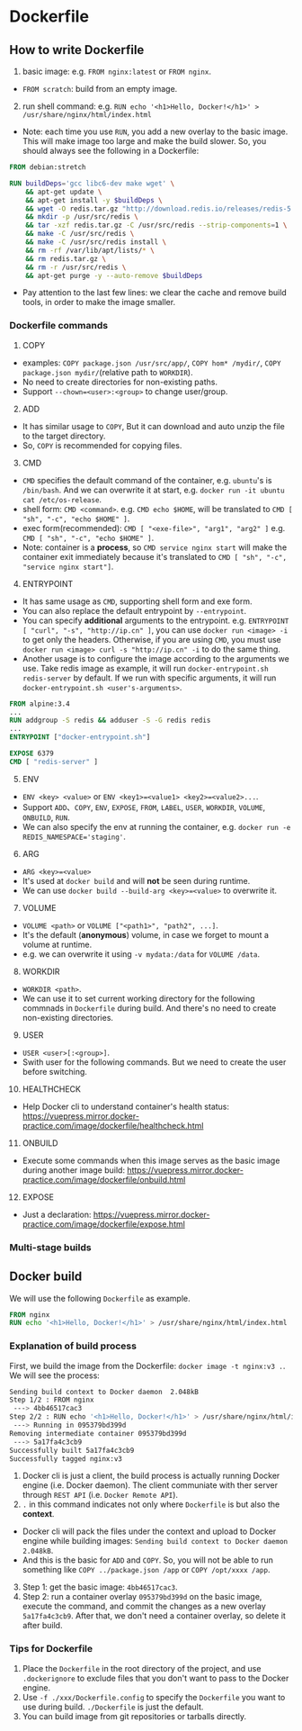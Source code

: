 # Dockerfile

## How to write Dockerfile

1. basic image: e.g. `FROM nginx:latest` or `FROM nginx`.

  - `FROM scratch`: build from an empty image.

2. run shell command: e.g. `RUN echo '<h1>Hello, Docker!</h1>' > /usr/share/nginx/html/index.html`

  - Note: each time you use `RUN`, you add a new overlay to the basic image. This will make image too large and make the build slower. So, you should always see the following in a Dockerfile:
  
  ```dockerfile
  FROM debian:stretch

  RUN buildDeps='gcc libc6-dev make wget' \
      && apt-get update \
      && apt-get install -y $buildDeps \
      && wget -O redis.tar.gz "http://download.redis.io/releases/redis-5.0.3.tar.gz" \
      && mkdir -p /usr/src/redis \
      && tar -xzf redis.tar.gz -C /usr/src/redis --strip-components=1 \
      && make -C /usr/src/redis \
      && make -C /usr/src/redis install \
      && rm -rf /var/lib/apt/lists/* \
      && rm redis.tar.gz \
      && rm -r /usr/src/redis \
      && apt-get purge -y --auto-remove $buildDeps
  ```
  
  - Pay attention to the last few lines: we clear the cache and remove build tools, in order to make the image smaller.

### Dockerfile commands

1. COPY

  - examples: `COPY package.json /usr/src/app/`, `COPY hom* /mydir/`, `COPY package.json mydir/`(relative path to `WORKDIR`).
  - No need to create directories for non-existing paths.
  - Support `--chown=<user>:<group>` to change user/group.

2. ADD

  - It has similar usage to `COPY`, But it can download and auto unzip the file to the target directory.
  - So, `COPY` is recommended for copying files.

3. CMD
 
  - `CMD` specifies the default command of the container, e.g. `ubuntu`'s is `/bin/bash`. And we can overwrite it at start, e.g. `docker run -it ubuntu cat /etc/os-release`.
  - shell form: `CMD <command>`. e.g. `CMD echo $HOME`, will be translated to `CMD [ "sh", "-c", "echo $HOME" ]`.
  - exec form(recommended): `CMD [ "<exe-file>", "arg1", "arg2" ]` e.g. `CMD [ "sh", "-c", "echo $HOME" ]`.
  - Note: container is a **process**, so `CMD service nginx start` will make the container exit immediately because it's translated to `CMD [ "sh", "-c", "service nginx start"]`.

4. ENTRYPOINT

  - It has same usage as `CMD`, supporting shell form and exe form.
  - You can also replace the default entrypoint by `--entrypoint`.
  - You can specify **additional** arguments to the entrypoint. e.g. `ENTRYPOINT [ "curl", "-s", "http://ip.cn" ]`, you can use `docker run <image> -i` to get only the headers. Otherwise, if you are using `CMD`, you must use `docker run <image> curl -s "http://ip.cn" -i` to do the same thing.
  - Another usage is to configure the image according to the arguments we use. Take redis image as example, it will run `docker-entrypoint.sh redis-server` by default. If we run with specific arguments, it will run `docker-entrypoint.sh <user's-arguments>`.
  
  ```dockerfile
  FROM alpine:3.4
  ...
  RUN addgroup -S redis && adduser -S -G redis redis
  ...
  ENTRYPOINT ["docker-entrypoint.sh"]

  EXPOSE 6379
  CMD [ "redis-server" ]
  ```

5. ENV

  - `ENV <key> <value>` or `ENV <key1>=<value1> <key2>=<value2>...`.
  - Support `ADD`、`COPY`, `ENV`, `EXPOSE`, `FROM`, `LABEL`, `USER`, `WORKDIR`, `VOLUME`, `ONBUILD`, `RUN`.
  - We can also specify the env at running the container, e.g. `docker run -e REDIS_NAMESPACE='staging'`.

6. ARG

  - `ARG <key>=<value>`
  - It's used at `docker build` and will **not** be seen during runtime.
  - We can use `docker build --build-arg <key>=<value>` to overwrite it.
 
7. VOLUME
 
  - `VOLUME <path>` or `VOLUME ["<path1>", "path2", ...]`.
  - It's the default (**anonymous**) volume, in case we forget to mount a volume at runtime.
  - e.g. we can overwrite it using `-v mydata:/data` for `VOLUME /data`. 

8. WORKDIR

  - `WORKDIR <path>`.
  - We can use it to set current working directory for the following commnads in `Dockerfile` during build. And there's no need to create non-existing directories.

9. USER

  - `USER <user>[:<group>]`.
  - Swith user for the following commands. But we need to create the user before switching.

10. HEALTHCHECK

  - Help Docker cli to understand container's health status: https://vuepress.mirror.docker-practice.com/image/dockerfile/healthcheck.html

11. ONBUILD

  - Execute some commands when this image serves as the basic image during another image build: https://vuepress.mirror.docker-practice.com/image/dockerfile/onbuild.html


12. EXPOSE

  - Just a declaration: https://vuepress.mirror.docker-practice.com/image/dockerfile/expose.html

### Multi-stage builds



## Docker build

We will use the following `Dockerfile` as example.
```dockerfile
FROM nginx
RUN echo '<h1>Hello, Docker!</h1>' > /usr/share/nginx/html/index.html
```

### Explanation of build process

First, we build the image from the Dockerfile: `docker image -t nginx:v3 .`. We will see the process:

```bash
Sending build context to Docker daemon  2.048kB
Step 1/2 : FROM nginx
 ---> 4bb46517cac3
Step 2/2 : RUN echo '<h1>Hello, Docker!</h1>' > /usr/share/nginx/html/index.html
 ---> Running in 095379bd399d
Removing intermediate container 095379bd399d
 ---> 5a17fa4c3cb9
Successfully built 5a17fa4c3cb9
Successfully tagged nginx:v3
```

1. Docker cli is just a client, the build process is actually running Docker engine (i.e. Docker daemon). The client communiate with ther server through `REST API` (i.e. `Docker Remote API`).
2. `.` in this command indicates not only where `Dockerfile` is but also the **context**.
  - Docker cli will pack the files under the context and upload to Docker engine while building images: `Sending build context to Docker daemon  2.048kB`.
  - And this is the basic for `ADD` and `COPY`. So, you will not be able to run something like `COPY ../package.json /app` or `COPY /opt/xxxx /app`.
3. Step 1: get the basic image: `4bb46517cac3`.
4. Step 2: run a container overlay `095379bd399d` on the basic image, execute the command, and commit the changes as a new overlay `5a17fa4c3cb9`. After that, we don't need a container overlay, so delete it after build.

### Tips for Dockerfile

1. Place the `Dockerfile` in the root directory of the project, and use `.dockerignore` to exclude files that you don't want to pass to the Docker engine.
2. Use `-f ./xxx/Dockerfile.config` to specify the `Dockerfile` you want to use during build. `./Dockerfile` is just the default.
3. You can build image from git repositories or tarballs directly.
